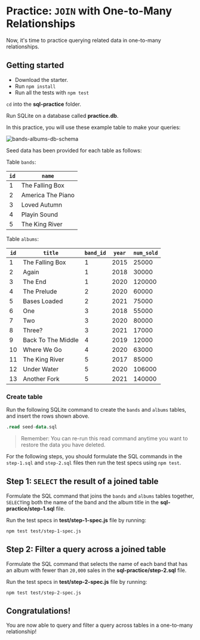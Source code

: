 # Practice: `JOIN` with One-to-Many Relationships

Now, it's time to practice querying related data in one-to-many relationships.

## Getting started

* Download the starter.
* Run `npm install`
* Run all the tests with `npm test`

`cd` into the __sql-practice__ folder.

Run SQLite on a database called __practice.db__.

In this practice, you will use these example table to make your queries:

![bands-albums-db-schema]

Seed data has been provided for each table as follows:

Table `bands`:

| `id` | `name`            |
| ---- | ----------------- |
| 1    | The Falling Box   |
| 2    | America The Piano |
| 3    | Loved Autumn      |
| 4    | Playin Sound      |
| 5    | The King River    |

Table `albums`:

| `id` | `title`            | `band_id` | `year` | `num_sold` |
| ---- | ------------------ | --------- | ------ | ---------- |
| 1    | The Falling Box    | 1         | 2015   | 25000      |
| 2    | Again              | 1         | 2018   | 30000      |
| 3    | The End            | 1         | 2020   | 120000     |
| 4    | The Prelude        | 2         | 2020   | 60000      |
| 5    | Bases Loaded       | 2         | 2021   | 75000      |
| 6    | One                | 3         | 2018   | 55000      |
| 7    | Two                | 3         | 2020   | 80000      |
| 8    | Three?             | 3         | 2021   | 17000      |
| 9    | Back To The Middle | 4         | 2019   | 12000      |
| 10   | Where We Go        | 4         | 2020   | 63000      |
| 11   | The King River     | 5         | 2017   | 85000      |
| 12   | Under Water        | 5         | 2020   | 106000     |
| 13   | Another Fork       | 5         | 2021   | 140000     |

### Create table

Run the following SQLite command to create the `bands` and `albums` tables, and
insert the rows shown above.

```sql
.read seed-data.sql
```

> Remember: You can re-run this read command anytime you want to restore the
> data you have deleted.

For the following steps, you should formulate the SQL commands in the
`step-1.sql` and `step-2.sql` files then run the test specs using `npm test`.

## Step 1: `SELECT` the result of a joined table

Formulate the SQL command that joins the `bands` and `albums` tables together,
`SELECT`ing both the name of the band and the album title in the
__sql-practice/step-1.sql__ file.

Run the test specs in __test/step-1-spec.js__ file by running:

```shell
npm test test/step-1-spec.js
```

## Step 2: Filter a query across a joined table

Formulate the SQL command that selects the name of each band that has an album
with fewer than `20,000` sales in the __sql-practice/step-2.sql__ file.

Run the test specs in __test/step-2-spec.js__ file by running:

```shell
npm test test/step-2-spec.js
```

## Congratulations!

You are now able to query and filter a query across tables in a one-to-many
relationship!


[bands-albums-db-schema]: https://appacademy-open-assets.s3.us-west-1.amazonaws.com/Modular-Curriculum/content/week-10/bands-albums-db-schema.png
[bands-albums-db-diagram-info]: https://appacademy-open-assets.s3.us-west-1.amazonaws.com/Modular-Curriculum/content/week-10/bands-albums-db-diagram-info.txt
